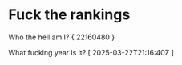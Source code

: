 # Fuck the rankings

Who the hell am I?
{ 22160480 }

What fucking year is it?
[ 2025-03-22T21:16:40Z ]
